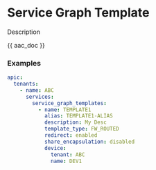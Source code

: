 # Service Graph Template

Description

{{ aac_doc }}
### Examples

```yaml
apic:
  tenants:
    - name: ABC
      services:
        service_graph_templates:
          - name: TEMPLATE1
            alias: TEMPLATE1-ALIAS
            description: My Desc
            template_type: FW_ROUTED
            redirect: enabled
            share_encapsulation: disabled
            device:
              tenant: ABC
              name: DEV1
```
